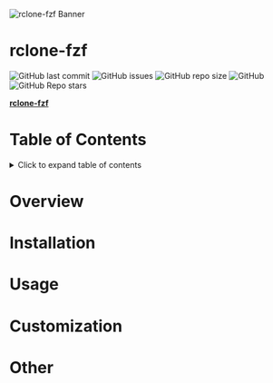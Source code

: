 ![rclone-fzf Banner](media/fzf-rclone-Banner.png)

# rclone-fzf
![GitHub last commit](https://img.shields.io/github/last-commit/ConnerWill/fzf-rclone)
![GitHub issues](https://img.shields.io/github/issues-raw/ConnerWill/rclone-fzf)
![GitHub repo size](https://img.shields.io/github/repo-size/ConnerWill/rclone-fzf)
![GitHub](https://img.shields.io/github/license/ConnerWill/rclone-fzf)
![GitHub Repo stars](https://img.shields.io/github/stars/ConnerWill/rclone-fzf?style=social)

[**rclone-fzf**](https://github.com/ConnerWill/rclone-fzf) 

# Table of Contents
<details>
  <summary>Click to expand table of contents</summary>
====================

* [rclone-fzf](#rclone-fzf)
* [Table of Contents](#table-of-contents)
* [Overview](#overview)
* [Installation](#installation)
* [Usage](#usage)
* [Customization](#customization)
* [Other](#other)


</details>  
  



# Overview

# Installation

# Usage

# Customization

# Other
